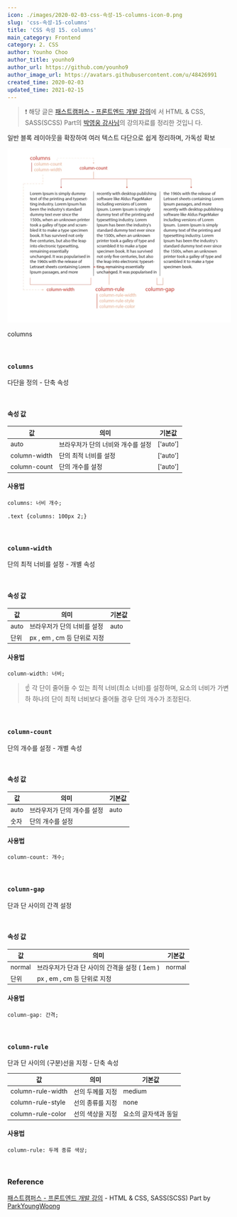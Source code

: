 ```yaml
---
icon: ./images/2020-02-03-css-속성-15-columns-icon-0.png
slug: 'css-속성-15-columns'
title: 'CSS 속성 15. columns'
main_category: Frontend
category: 2. CSS
author: Younho Choo
author_title: younho9
author_url: https://github.com/younho9
author_image_url: https://avatars.githubusercontent.com/u/48426991
created_time: 2020-02-03
updated_time: 2021-02-15
---
```


> ❗️ 해당 글은
> [패스트캠퍼스 - 프론트엔드 개발 강의](https://www.fastcampus.co.kr/dev_online_react/)에
> 서 HTML & CSS, SASS(SCSS) Part의
> [박영웅 강사님](https://github.com/ParkYoungWoong)의 강의자료를 정리한 것입니
> 다.

일반 블록 레이아웃을 확장하여 여러 텍스트 다단으로 쉽게 정리하며, 가독성 확보

![2020-02-03-css-속성-15-columns-image-0](./images/2020-02-03-css-속성-15-columns-image-0.png)

columns

<br />

### `columns`

다단을 정의 - 단축 속성

<br />

#### 속성 값

| 값           | 의미                               | 기본값   |
| ------------ | ---------------------------------- | -------- |
| auto         | 브라우저가 단의 너비와 개수를 설정 | ['auto'] |
| column-width | 단의 최적 너비를 설정              | ['auto'] |
| column-count | 단의 개수를 설정                   | ['auto'] |

#### 사용법

```plain text
columns: 너비 개수;
```

```plain text
.text {columns: 100px 2;}
```

<br />

### `column-width`

단의 최적 너비를 설정 - 개별 속성

<br />

#### 속성 값

| 값   | 의미                        | 기본값 |
| ---- | --------------------------- | ------ |
| auto | 브라우저가 단의 너비를 설정 | auto   |
| 단위 | px , em , cm 등 단위로 지정 |        |

#### 사용법

```plain text
column-width: 너비;
```

> ☝️ 각 단이 줄어들 수 있는 최적 너비(최소 너비)를 설정하며, 요소의 너비가 가변
> 하 하나의 단이 최적 너비보다 줄어들 경우 단의 개수가 조정된다.

<br />

### `column-count`

단의 개수를 설정 - 개별 속성

<br />

#### 속성 값

| 값   | 의미                        | 기본값 |
| ---- | --------------------------- | ------ |
| auto | 브라우저가 단의 개수를 설정 | auto   |
| 숫자 | 단의 개수를 설정            |        |

#### 사용법

```plain text
column-count: 개수;
```

<br />

### `column-gap`

단과 단 사이의 간격 설정

<br />

#### 속성 값

| 값     | 의미                                          | 기본값 |
| ------ | --------------------------------------------- | ------ |
| normal | 브라우저가 단과 단 사이의 간격을 설정 ( 1em ) | normal |
| 단위   | px , em , cm 등 단위로 지정                   |        |

#### 사용법

```plain text
column-gap: 간격;
```

<br />

### `column-rule`

단과 단 사이의 (구분)선을 지정 - 단축 속성

| 값                | 의미             | 기본값               |
| ----------------- | ---------------- | -------------------- |
| column-rule-width | 선의 두께를 지정 | medium               |
| column-rule-style | 선의 종류를 지정 | none                 |
| column-rule-color | 선의 색상을 지정 | 요소의 글자색과 동일 |

#### 사용법

```plain text
column-rule: 두께 종류 색상;
```

<br />

### Reference

[패스트캠퍼스 - 프론트엔드 개발 강의](https://www.fastcampus.co.kr/dev_online_react/) -
HTML & CSS, SASS(SCSS) Part by
[ParkYoungWoong](https://github.com/ParkYoungWoong)
